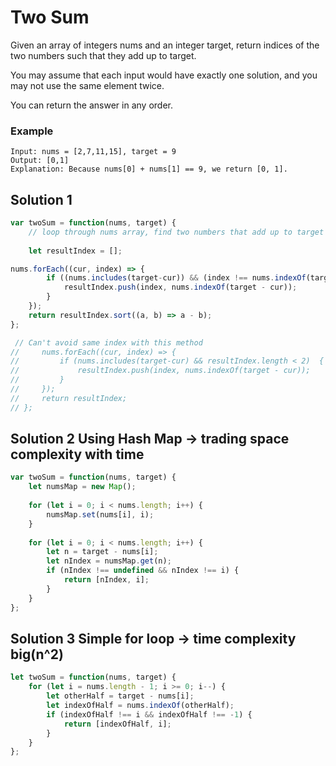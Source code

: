 # Two Sum
Given an array of integers nums and an integer target, return indices of the two numbers such that they add up to target.

You may assume that each input would have exactly one solution, and you may not use the same element twice.

You can return the answer in any order.

### Example
```
Input: nums = [2,7,11,15], target = 9
Output: [0,1]
Explanation: Because nums[0] + nums[1] == 9, we return [0, 1].
```

## Solution 1
```js
var twoSum = function(nums, target) {
    // loop through nums array, find two numbers that add up to target
    
    let resultIndex = [];

nums.forEach((cur, index) => {
        if ((nums.includes(target-cur)) && (index !== nums.indexOf(target - cur)) && (resultIndex.length == 0))  {
            resultIndex.push(index, nums.indexOf(target - cur));
        }
    });
    return resultIndex.sort((a, b) => a - b);
};

 // Can't avoid same index with this method
//     nums.forEach((cur, index) => {
//         if (nums.includes(target-cur) && resultIndex.length < 2)  {
//             resultIndex.push(index, nums.indexOf(target - cur));
//         }
//     });
//     return resultIndex;
// };

```

## Solution 2 Using Hash Map -> trading space complexity with time
```js
var twoSum = function(nums, target) {
    let numsMap = new Map();
    
    for (let i = 0; i < nums.length; i++) {
        numsMap.set(nums[i], i);
    }
    
    for (let i = 0; i < nums.length; i++) {
        let n = target - nums[i];
        let nIndex = numsMap.get(n);
        if (nIndex !== undefined && nIndex !== i) {
            return [nIndex, i];
        }
    }
};
```

## Solution 3 Simple for loop -> time complexity big(n^2)
```js
let twoSum = function(nums, target) {
    for (let i = nums.length - 1; i >= 0; i--) {
        let otherHalf = target - nums[i];
        let indexOfHalf = nums.indexOf(otherHalf);
        if (indexOfHalf !== i && indexOfHalf !== -1) {
            return [indexOfHalf, i];
        } 
    }
};
```
   
